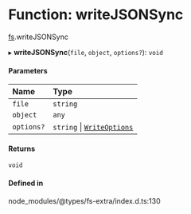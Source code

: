 # Function: writeJSONSync

[fs](../modules/fs.md).writeJSONSync

▸ **writeJSONSync**(`file`, `object`, `options?`): `void`

#### Parameters

| Name | Type |
| :------ | :------ |
| `file` | `string` |
| `object` | `any` |
| `options?` | `string` \| [`WriteOptions`](../interfaces/fs.WriteOptions.md) |

#### Returns

`void`

#### Defined in

node_modules/@types/fs-extra/index.d.ts:130
